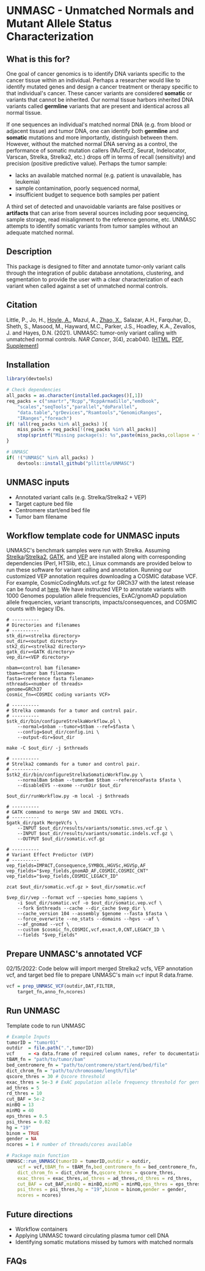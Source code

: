 # UNMASC - Unmatched Normals and Mutant Allele Status Characterization

## What is this for?

One goal of cancer genomics is to identify DNA variants specific to the cancer tissue within an individual. Perhaps a researcher would like to identify mutated genes and design a cancer treatment or therapy specific to that individual's cancer. These cancer variants are considered **somatic** or variants that cannot be inherited. Our normal tissue harbors inherited DNA variants called  **germline** variants that are present and identical across all normal tissue. 

If one sequences an individual's matched normal DNA (e.g. from blood or adjacent tissue) and tumor DNA, one can identify both **germline** and **somatic** mutations and more importantly, distinguish between them. However, without the matched normal DNA serving as a control, the performance of somatic mutation callers (MuTect2, Seurat, Indelocator, Varscan, Strelka, Strelka2, etc.) drops off in terms of recall (sensitivity) and precision (positive predictive value). Perhaps the tumor sample:

* lacks an available matched normal (e.g. patient is unavailable, has leukemia)
* sample contamination, poorly sequenced normal, 
* insufficient budget to sequence both samples per patient

A third set of detected and unavoidable variants are false positives or **artifacts** that can arise from several sources including poor sequencing, sample storage, read misalignment to the reference genome, etc. UNMASC attempts to identify somatic variants from tumor samples without an adequate matched normal.

## Description

This package is designed to filter and annotate tumor-only variant calls through the integration of public database annotations, clustering, and segmentation to provide the user with a clear characterization of each variant when called against a set of unmatched normal controls.

## Citation
Little, P., Jo, H., [Hoyle, A.](https://github.com/alanhoyle), Mazul, A., [Zhao, X.](https://github.com/xiaobeizhao), Salazar, A.H., Farquhar, D., Sheth, S., Masood, M., Hayward, M.C., Parker, J.S., Hoadley, K.A., Zevallos, J. and Hayes, D.N. (2021). UNMASC: tumor-only variant calling with unmatched normal controls. *NAR Cancer*, 3(4), zcab040. [[HTML](https://academic.oup.com/narcancer/article/3/4/zcab040/6382329), [PDF](https://academic.oup.com/narcancer/article-pdf/3/4/zcab040/40514892/zcab040.pdf), [Supplement](https://academic.oup.com/narcancer/article/3/4/zcab040/6382329#supplementary-data)]

## Installation

```R
library(devtools)

# Check dependencies
all_packs = as.character(installed.packages()[,1])
req_packs = c("smartr","Rcpp","RcppArmadillo","emdbook",
	"scales","seqTools","parallel","doParallel",
	"data.table","grDevices","Rsamtools","GenomicRanges",
	"IRanges","foreach")
if( !all(req_packs %in% all_packs) ){
	miss_packs = req_packs[!(req_packs %in% all_packs)]
	stop(sprintf("Missing package(s): %s",paste(miss_packs,collapse = ",")))
}

# UNMASC
if( !("UNMASC" %in% all_packs) )
	devtools::install_github("pllittle/UNMASC")
```

## UNMASC inputs

* Annotated variant calls (e.g. Strelka/Strelka2 + VEP)
* Target capture bed file
* Centromere start/end bed file
* Tumor bam filename

## Workflow template code for UNMASC inputs

UNMASC's benchmark samples were run with Strelka. Assuming [Strelka](https://sites.google.com/site/strelkasomaticvariantcaller/)/[Strelka2](https://github.com/Illumina/strelka), [GATK](https://github.com/broadinstitute/gatk), and [VEP](https://uswest.ensembl.org/info/docs/tools/vep/index.html) are installed along with corresponding dependencies (Perl, HTSlib, etc.), Linux commands are provided below to run these software for variant calling and annotation. Running our customized VEP annotation requires downloading a COSMIC database VCF. For example, CosmicCodingMuts.vcf.gz for GRCh37 with the latest release can be found at [here](https://cancer.sanger.ac.uk/cosmic/download?genome=37). We have instructed VEP to annotate variants with 1000 Genomes population allele frequencies, ExAC/gnomAD population allele frequencies, variant transcripts, impacts/consequences, and COSMIC counts with legacy IDs.

```Shell
# ----------
# Directories and filenames
# ----------
stk_dir=<strelka directory>
out_dir=<output directory>
stk2_dir=<strelka2 directory>
gatk_dir=<GATK directory>
vep_dir=<VEP directory>

nbam=<control bam filename>
tbam=<tumor bam filename>
fasta=<reference fasta filename>
nthreads=<number of threads>
genome=GRCh37
cosmic_fn=<COSMIC coding variants VCF>

# ----------
# Strelka commands for a tumor and control pair.
# ----------
$stk_dir/bin/configureStrelkaWorkflow.pl \
	--normal=$nbam --tumor=$tbam --ref=$fasta \
	--config=$out_dir/config.ini \
	--output-dir=$out_dir

make -C $out_dir/ -j $nthreads

# ----------
# Strelka2 commands for a tumor and control pair.
# ----------
$stk2_dir/bin/configureStrelkaSomaticWorkflow.py \
	--normalBam $nbam --tumorBam $tbam --referenceFasta $fasta \
	--disableEVS --exome --runDir $out_dir

$out_dir/runWorkflow.py -m local -j $nthreads

# ----------
# GATK command to merge SNV and INDEL VCFs.
# ----------
$gatk_dir/gatk MergeVcfs \
	--INPUT $out_dir/results/variants/somatic.snvs.vcf.gz \
	--INPUT $out_dir/results/variants/somatic.indels.vcf.gz \
	--OUTPUT $out_dir/somatic.vcf.gz

# ----------
# Variant Effect Predictor (VEP)
# ----------
vep_fields=IMPACT,Consequence,SYMBOL,HGVSc,HGVSp,AF
vep_fields="$vep_fields,gnomAD_AF,COSMIC,COSMIC_CNT"
vep_fields="$vep_fields,COSMIC_LEGACY_ID"

zcat $out_dir/somatic.vcf.gz > $out_dir/somatic.vcf

$vep_dir/vep --format vcf --species homo_sapiens \
	-i $out_dir/somatic.vcf -o $out_dir/somatic.vep.vcf \
	--fork $nthreads --cache --dir_cache $vep_dir \
	--cache_version 104 --assembly $genome --fasta $fasta \
	--force_overwrite --no_stats --domains --hgvs --af \
	--af_gnomad --vcf \
	--custom $cosmic_fn,COSMIC,vcf,exact,0,CNT,LEGACY_ID \
	--fields "$vep_fields"

```

## Prepare UNMASC's annotated VCF

02/15/2022: Code below will import merged Strelka2 vcfs, VEP annotation vcf, and target bed file to prepare UNMASC's main `vcf` input R data.frame.

```R
vcf = prep_UNMASC_VCF(outdir,DAT,FILTER,
	target_fn,anno_fn,ncores)
```

## Run UNMASC

Template code to run UNMASC

```R
# Example Inputs
tumorID = "tumor01"
outdir 	= file.path(".",tumorID)
vcf     = <a data.frame of required column names, refer to documentation>
tBAM_fn = "path/to/tumor/bam"
bed_centromere_fn = "path/to/centromere/start/end/bed/file"
dict_chrom_fn = "path/to/chromosome/length/file"
qscore_thres = 30 # Qscore threshold
exac_thres = 5e-3 # ExAC population allele frequency threshold for germline filtering
ad_thres = 5
rd_thres = 10
cut_BAF = 5e-2
minBQ = 13
minMQ = 40
eps_thres = 0.5
psi_thres = 0.02
hg = "19"
binom = TRUE
gender = NA
ncores = 1 # number of threads/cores available

# Package main function
UNMASC::run_UNMASC(tumorID = tumorID,outdir = outdir,
	vcf = vcf,tBAM_fn = tBAM_fn,bed_centromere_fn = bed_centromere_fn,
	dict_chrom_fn = dict_chrom_fn,qscore_thres = qscore_thres,
	exac_thres = exac_thres,ad_thres = ad_thres,rd_thres = rd_thres,
	cut_BAF = cut_BAF,minBQ = minBQ,minMQ = minMQ,eps_thres = eps_thres,
	psi_thres = psi_thres,hg = "19",binom = binom,gender = gender,
	ncores = ncores)
```

<!---
## Output

The column definitions of the sample output `tumorOnly_VCs.tsv` are described using the code below.

```
library(UNMASC)
print(UNMASC::readme_VC,right = FALSE)
```

## Vignette
To open the package vignette, run ```vignette("UNMASC")```.

-->

## Future directions

* Workflow containers
* Applying UNMASC toward circulating plasma tumor cell DNA
* Identifying somatic mutations missed by tumors with matched normals

## FAQs



